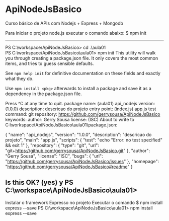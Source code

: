 # ApiNodeJsBasico
Curso básico de APIs com Nodejs + Express + Mongodb

Para iniciar o projeto node.js executar o comando abaixo:
$ npm init

-------------------------------
PS C:\workspace\ApiNodeJsBasico> cd .\aula01\
PS C:\workspace\ApiNodeJsBasico\aula01> npm init
This utility will walk you through creating a package.json file.
It only covers the most common items, and tries to guess sensible defaults.

See `npm help init` for definitive documentation on these fields
and exactly what they do.

Use `npm install <pkg>` afterwards to install a package and
save it as a dependency in the package.json file.

Press ^C at any time to quit.
package name: (aula01) api_nodejs
version: (1.0.0)
description: descricao do projeto
entry point: (index.js) app.js
test command:
git repository: https://github.com/gerrysousa/ApiNodeJsBasico
keywords:
author: Gerry Sousa
license: (ISC)
About to write to C:\workspace\ApiNodeJsBasico\aula01\package.json:

{
  "name": "api_nodejs",
  "version": "1.0.0",
  "description": "descricao do projeto",
  "main": "app.js",
  "scripts": {
    "test": "echo \"Error: no test specified\" && exit 1"
  },
  "repository": {
    "type": "git",
    "url": "git+https://github.com/gerrysousa/ApiNodeJsBasico.git"
  },
  "author": "Gerry Sousa",
  "license": "ISC",
  "bugs": {
    "url": "https://github.com/gerrysousa/ApiNodeJsBasico/issues"
  },
  "homepage": "https://github.com/gerrysousa/ApiNodeJsBasico#readme"
}


Is this OK? (yes) y
PS C:\workspace\ApiNodeJsBasico\aula01> 
-------------------------------

Instalar o framework Expresso no projeto
Executar o comando
$ npm install express --save
PS C:\workspace\ApiNodeJsBasico\aula01> npm install express --save

